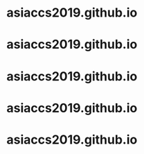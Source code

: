 # asiaccs2019.github.io
# asiaccs2019.github.io
# asiaccs2019.github.io
# asiaccs2019.github.io
# asiaccs2019.github.io

